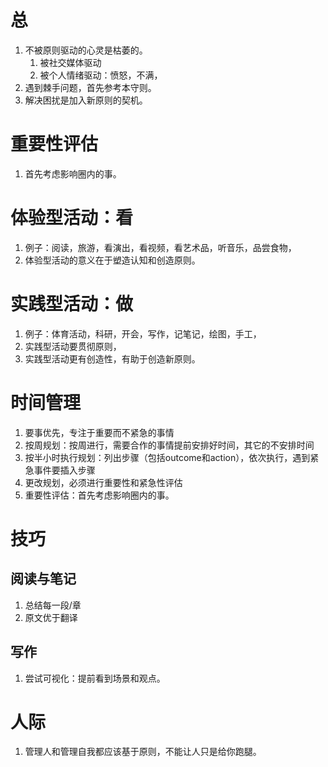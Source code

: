 # 总
1. 不被原则驱动的心灵是枯萎的。
   1. 被社交媒体驱动
   2. 被个人情绪驱动：愤怒，不满，
2. 遇到棘手问题，首先参考本守则。
3. 解决困扰是加入新原则的契机。

# 重要性评估
1. 首先考虑影响圈内的事。

# 体验型活动：看
1. 例子：阅读，旅游，看演出，看视频，看艺术品，听音乐，品尝食物，
2. 体验型活动的意义在于塑造认知和创造原则。

# 实践型活动：做
1. 例子：体育活动，科研，开会，写作，记笔记，绘图，手工，
2. 实践型活动要贯彻原则，
3. 实践型活动更有创造性，有助于创造新原则。

# 时间管理
1. 要事优先，专注于重要而不紧急的事情
2. 按周规划：按周进行，需要合作的事情提前安排好时间，其它的不安排时间
3. 按半小时执行规划：列出步骤（包括outcome和action），依次执行，遇到紧急事件要插入步骤
4. 更改规划，必须进行重要性和紧急性评估
5. 重要性评估：首先考虑影响圈内的事。

# 技巧
## 阅读与笔记
1. 总结每一段/章
2. 原文优于翻译

## 写作
1. 尝试可视化：提前看到场景和观点。

# 人际
1. 管理人和管理自我都应该基于原则，不能让人只是给你跑腿。
